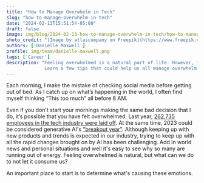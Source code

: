 ```yaml
---
title: "How to Manage Overwhelm in Tech"
slug: "how-to-manage-overwhelm-in-tech"
date: "2024-02-13T15:51:54-05:00"
draft: false
image: img/blog/2024-02-13-how-to-manage-overwhelm-in-tech/how-to-manage-overwhelm-in-tech.webp
photo_credit: "[Image by atlascompany on Freepik](https://www.freepik.com/free-photo/messy-office-workplace-workplace-workspace-concept_40381869.htm#query=overwhelmed&position=46&from_view=search&track=sph&uuid=714268f3-2105-4682-8181-07422237990f)"
authors: ['Danielle Maxwell']
profile: img/team/danielle-maxwell.png
tags: ['Career']
description: "Feeling overwhelmed is a natural part of life. However, it seems as if everyone is experiencing this feeling all the time. 
              Learn a few tips that could help us all manage overwhelm while navigating the tech life."
---
```


Each morning, I make the mistake of checking social media before getting out of bed. As I catch up on what’s happening in the world, I often find myself thinking “This too much” all before 8 AM.

<!--more-->

Even if you don’t start your mornings making the same bad decision that I do, it’s possible that you have felt overwhelmed. Last year, [262,735 employees in the tech industry were laid off](https://layoffs.fyi/). At the same time, 2023 could be considered generative AI's ["breakout year"](https://www.mckinsey.com/capabilities/quantumblack/our-insights/the-state-of-ai-in-2023-generative-ais-breakout-year). Although keeping up with new products and trends is expected in our industry, trying to keep up with all the rapid changes brought on by AI has been challenging. Add in world news and personal situations and well it's easy to see why so many are running out of energy. Feeling overwhelmed is natural, but what can we do to not let it consume us?

An important place to start is to determine what's causing these emotions.

